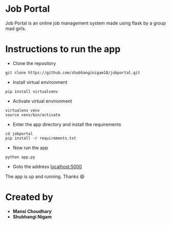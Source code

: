 # Job Portal
Job Portal is an online job management system made using flask by a group mad girls.

# Instructions to run the app 

- Clone the repository 

```
git clone https://github.com/shubhanginigam18/jobportal.git
```
- Install virtual environment

```
pip install virtualvenv
```

- Activate virtual environment

```
virtualenv venv
source venv/bin/activate
```

- Enter the app directory and install the requirements

```
cd jobportal
pip install -r requirements.txt
```
- Now run the app 

```
python app.py
```
- Goto the address [localhost:5000](http://localhost:5000/)

The app is up and running. Thanks :smile:

# Created by 

- **Mansi Choudhary** 
- **Shubhangi Nigam**